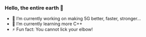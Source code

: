 ### Hello, the entire earth 👋

- 🔭 I’m currently working on making 5G better, faster, stronger...
- 🌱 I’m currently learning more C++
- ⚡ Fun fact: You cannot lick your elbow!
